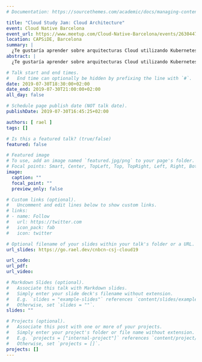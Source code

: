 ```yaml
---
# Documentation: https://sourcethemes.com/academic/docs/managing-content/

title: "Cloud Study Jam: Cloud Architecture"
event: Cloud Native Barcelona
event_url: https://www.meetup.com/Cloud-Native-Barcelona/events/263044713/
location: CAPSiDE, Barcelona
summary: |
  ¿Te gustaría aprender sobre arquitecturas Cloud utilizando Kubernetes, balanceadores de carga e infraestructura como código?
abstract: |
  ¿Te gustaría aprender sobre arquitecturas Cloud utilizando Kubernetes, balanceadores de carga e infraestructura como código?

# Talk start and end times.
#   End time can optionally be hidden by prefixing the line with `#`.
date: 2019-07-30T18:30:00+02:00
date_end: 2019-07-30T21:00:00+02:00
all_day: false

# Schedule page publish date (NOT talk date).
publishDate: 2019-07-30T16:45:25+02:00

authors: [ rael ]
tags: []

# Is this a featured talk? (true/false)
featured: false

# Featured image
# To use, add an image named `featured.jpg/png` to your page's folder. 
# Focal points: Smart, Center, TopLeft, Top, TopRight, Left, Right, BottomLeft, Bottom, BottomRight.
image:
  caption: ""
  focal_point: ""
  preview_only: false

# Custom links (optional).
#   Uncomment and edit lines below to show custom links.
# links:
# - name: Follow
#   url: https://twitter.com
#   icon_pack: fab
#   icon: twitter

# Optional filename of your slides within your talk's folder or a URL.
url_slides: https://go.rael.dev/cnbcn-csj-cloud19

url_code:
url_pdf:
url_video:

# Markdown Slides (optional).
#   Associate this talk with Markdown slides.
#   Simply enter your slide deck's filename without extension.
#   E.g. `slides = "example-slides"` references `content/slides/example-slides.md`.
#   Otherwise, set `slides = ""`.
slides: ""

# Projects (optional).
#   Associate this post with one or more of your projects.
#   Simply enter your project's folder or file name without extension.
#   E.g. `projects = ["internal-project"]` references `content/project/deep-learning/index.md`.
#   Otherwise, set `projects = []`.
projects: []
---
```

